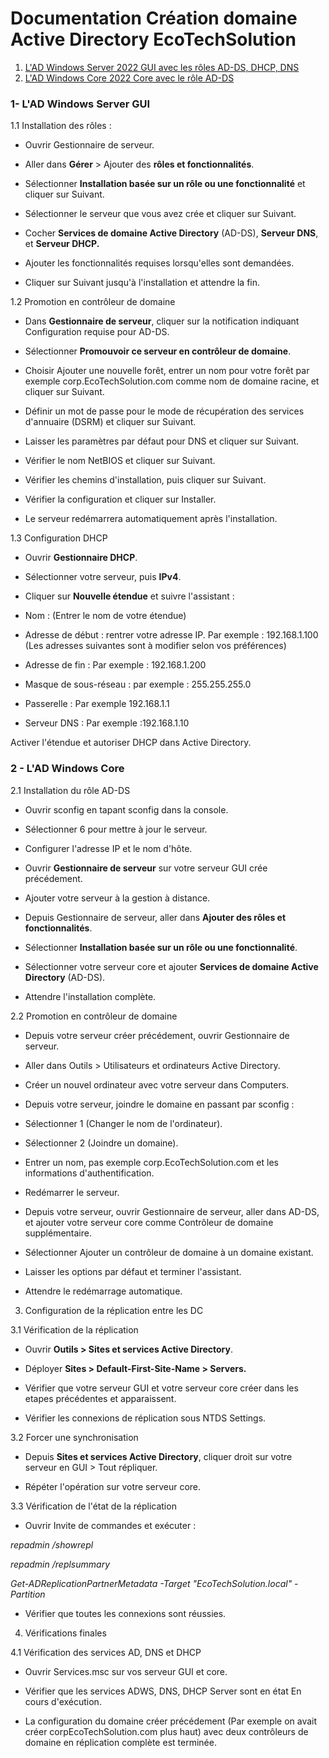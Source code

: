 # Documentation Création domaine Active Directory EcoTechSolution

1. [L'AD Windows Server 2022 GUI avec les rôles AD-DS, DHCP, DNS](#server)
2. [L'AD Windows Core 2022 Core avec le rôle AD-DS](#core)

### 1- L'AD Windows Server GUI
<span id="server"></span>

1.1 Installation des rôles :

  - Ouvrir Gestionnaire de serveur.

  - Aller dans **Gérer** > Ajouter des **rôles et fonctionnalités**.

  - Sélectionner **Installation basée sur un rôle ou une fonctionnalité** et cliquer sur Suivant.

  - Sélectionner le serveur que vous avez crée et cliquer sur Suivant.

  - Cocher **Services de domaine Active Directory** (AD-DS), **Serveur DNS**, et **Serveur DHCP.**

  - Ajouter les fonctionnalités requises lorsqu'elles sont demandées.

  - Cliquer sur Suivant jusqu'à l'installation et attendre la fin.

1.2 Promotion en contrôleur de domaine

  - Dans **Gestionnaire de serveur**, cliquer sur la notification indiquant Configuration requise pour AD-DS.

  - Sélectionner **Promouvoir ce serveur en contrôleur de domaine**.

  - Choisir Ajouter une nouvelle forêt, entrer un nom pour votre forêt par exemple corp.EcoTechSolution.com comme nom de domaine racine, et cliquer sur Suivant.

  - Définir un mot de passe pour le mode de récupération des services d'annuaire (DSRM) et cliquer sur Suivant.

  - Laisser les paramètres par défaut pour DNS et cliquer sur Suivant.

  - Vérifier le nom NetBIOS et cliquer sur Suivant.

  - Vérifier les chemins d'installation, puis cliquer sur Suivant.

  - Vérifier la configuration et cliquer sur Installer.

  - Le serveur redémarrera automatiquement après l'installation.

1.3 Configuration DHCP

  - Ouvrir **Gestionnaire DHCP**.

  - Sélectionner votre serveur, puis **IPv4**.

  - Cliquer sur **Nouvelle étendue** et suivre l'assistant :

  - Nom : (Entrer le nom de votre étendue)

  - Adresse de début : rentrer votre adresse IP. Par exemple : 192.168.1.100 (Les adresses suivantes sont à modifier selon vos préférences)

  - Adresse de fin : Par exemple : 192.168.1.200

  - Masque de sous-réseau :  par exemple : 255.255.255.0

  - Passerelle : Par exemple  192.168.1.1

  - Serveur DNS : Par exemple :192.168.1.10

Activer l'étendue et autoriser DHCP dans Active Directory.

### 2 - L'AD Windows Core
<span id="core"></span>

2.1 Installation du rôle AD-DS

  - Ouvrir sconfig en tapant sconfig dans la console.

  - Sélectionner 6 pour mettre à jour le serveur.

  - Configurer l'adresse IP et le nom d'hôte.

  - Ouvrir **Gestionnaire de serveur** sur votre serveur GUI crée précédement.

  - Ajouter votre serveur à la gestion à distance.

  - Depuis Gestionnaire de serveur, aller dans **Ajouter des rôles et fonctionnalités**.

  - Sélectionner **Installation basée sur un rôle ou une fonctionnalité**.

  - Sélectionner votre serveur core et ajouter **Services de domaine Active Directory** (AD-DS).

  - Attendre l'installation complète.

2.2 Promotion en contrôleur de domaine

  - Depuis votre serveur créer précédement, ouvrir Gestionnaire de serveur.

  - Aller dans Outils > Utilisateurs et ordinateurs Active Directory.

  - Créer un nouvel ordinateur avec votre serveur dans Computers.

  - Depuis votre serveur, joindre le domaine en passant par sconfig :

  - Sélectionner 1 (Changer le nom de l'ordinateur).

  - Sélectionner 2 (Joindre un domaine).

  - Entrer un nom, pas exemple corp.EcoTechSolution.com et les informations d'authentification.

  - Redémarrer le serveur.

  - Depuis votre serveur, ouvrir Gestionnaire de serveur, aller dans AD-DS, et ajouter votre serveur core comme Contrôleur de domaine supplémentaire.

  - Sélectionner Ajouter un contrôleur de domaine à un domaine existant.

  - Laisser les options par défaut et terminer l'assistant.

  - Attendre le redémarrage automatique.

3. Configuration de la réplication entre les DC

3.1 Vérification de la réplication

  - Ouvrir **Outils > Sites et services Active Directory**.

  - Déployer **Sites > Default-First-Site-Name > Servers.**

  - Vérifier que votre serveur GUI et votre serveur core créer dans les etapes précédentes et apparaissent.

  - Vérifier les connexions de réplication sous NTDS Settings.

3.2 Forcer une synchronisation

  - Depuis **Sites et services Active Directory**, cliquer droit sur votre serveur en GUI > Tout répliquer.

  - Répéter l'opération sur votre serveur core.

3.3 Vérification de l'état de la réplication

  - Ouvrir Invite de commandes et exécuter :

*repadmin /showrepl*

*repadmin /replsummary*

*Get-ADReplicationPartnerMetadata -Target "EcoTechSolution.local" -Partition*

  - Vérifier que toutes les connexions sont réussies.

4. Vérifications finales

4.1 Vérification des services AD, DNS et DHCP

  - Ouvrir Services.msc sur vos serveur GUI et core.

  - Vérifier que les services ADWS, DNS, DHCP Server sont en état En cours d'exécution.

  - La configuration du domaine créer précédement (Par exemple on avait créer corpEcoTechSolution.com plus haut) avec deux contrôleurs de domaine en réplication complète est terminée.


